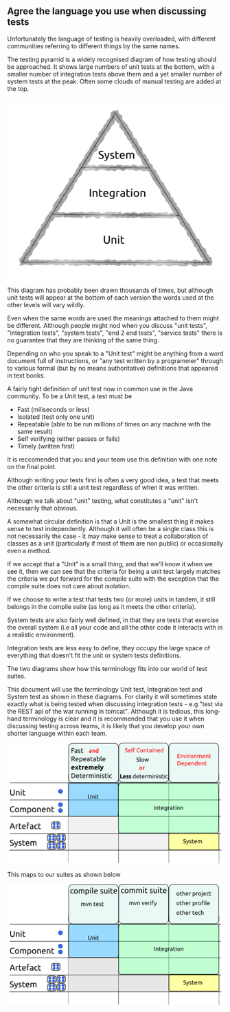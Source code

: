 ## Agree the language you use when discussing tests

Unfortunately the language of testing is heavily overloaded, with different communities referring to different things by the same names.

The testing pyramid is a widely recognised diagram of how testing should be approached. It shows large numbers of unit tests at the bottom, with a smaller number of integration tests above them and a yet smaller number of system tests at the peak. Often some clouds of manual testing are added at the top.

![The testing pyramid](../generated/images/svg/pyramid.png)

This diagram has probably been drawn thousands of times, but although unit tests will appear at the bottom of each version the words used at the other levels will vary wildly.

Even when the same words are used the meanings attached to them might be different. Although people might nod when you discuss "unit tests", "integration tests", "system tests", "end 2 end tests", "service tests" there is no guarantee that they are thinking of the same thing.

Depending on who you speak to a "Unit test" might be anything from a word document full of instructions, or "any test written by a programmer" through to various formal (but by no means authoritative) definitions that appeared in text books.

A fairly tight definition of unit test now in common use in the Java community. To be a Unit test, a test must be

* Fast (miliseconds or less)
* Isolated (test only one unit)
* Repeatable (able to be run millions of times on any machine with the same result)
* Self verifying (either passes or fails)
* Timely (written first)

It is reccomended that you and your team use this definition with one note on the final point.

Although writing your tests first is often a very good idea, a test that meets the other criteria is still a unit test regardless of when it was written. 

Although we talk about "unit" testing, what constitutes a "unit" isn't necessarily that obvious.

A somewhat circular definition is that a Unit is the smallest thing it makes sense to test independently. Although it will often be a single class this is not necessarily the case - it may make sense to treat a collaboration of classes as a unit (particularly if most of them are non public) or occasionally even a method.

If we accept that a "Unit" is a small thing, and that we'll know it when we see it, then we can see that the criteria for being a unit test largely matches the criteria we put forward for the compile suite with the exception that the compile suite does not care about isolation.

If we choose to write a test that tests two (or more) units in tandem, it still belongs in the compile suite (as long as it meets the other criteria).

System tests are also fairly well defined, in that they are tests that exercise the overall system (i.e all your code and all the other code it interacts with in a realistic environment).

Integration tests are less easy to define, they occupy the large space of everything that doesn't fit the unit or system tests definitions.

The two diagrams show how this terminology fits into our world of test suites. 

This document will use the terminology Unit test, Integration test and System test as shown in these diagrams. For clarity it will sometimes state exactly what is being tested when discussing integration tests - e.g "test via the REST api of the war running in tomcat". Although it is tedious, this long-hand terminology is clear and it is recommended that you use it when discussing testing across teams, it is likely that you develop your own shorter language within each team.

![Properties of different test types](../generated/images/svg/test_types.png)

This maps to our suites as shown below

![Test suites](../generated/images/svg/test_types_maven.png)
